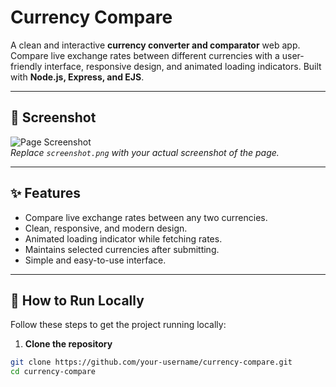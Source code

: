 # Currency Compare

A clean and interactive **currency converter and comparator** web app. Compare live exchange rates between different currencies with a user-friendly interface, responsive design, and animated loading indicators. Built with **Node.js, Express, and EJS**.

---

## 📸 Screenshot

![Page Screenshot](./currency-compare.png)  
*Replace `screenshot.png` with your actual screenshot of the page.*

---

## ✨ Features

- Compare live exchange rates between any two currencies.
- Clean, responsive, and modern design.
- Animated loading indicator while fetching rates.
- Maintains selected currencies after submitting.
- Simple and easy-to-use interface.

---

## 🚀 How to Run Locally

Follow these steps to get the project running locally:

1. **Clone the repository**
```bash
git clone https://github.com/your-username/currency-compare.git
cd currency-compare
